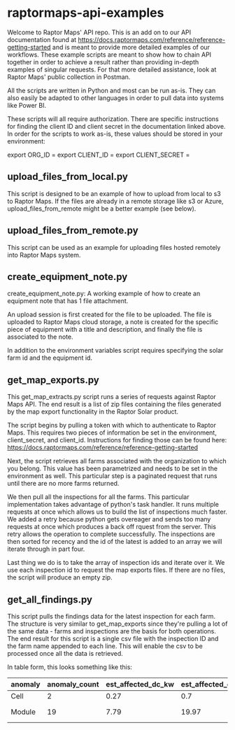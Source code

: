 # raptormaps-api-examples

Welcome to Raptor Maps' API repo. This is an add on to our API documentation found at https://docs.raptormaps.com/reference/reference-getting-started and is meant to provide more detailed examples of our workflows. These example scripts are meant to show how to chain API together in order to achieve a result rather than providing in-depth examples of singular requests. For that more detailed assistance, look at Raptor Maps' public collection in Postman.

All the scripts are written in Python and most can be run as-is. They can also easily be adapted to other languages in order to pull data into systems like Power BI.

These scripts will all require authorization. There are specific instructions for finding the client ID and client secret in the documentation linked above. In order for the scripts to work as-is, these values should be stored in your environment:

export ORG_ID = <your org id>
export CLIENT_ID = <your client id>
export CLIENT_SECRET = <your client secret>

## upload_files_from_local.py
This script is designed to be an example of how to upload from local to s3 to Raptor Maps. If the files are already in a remote storage like s3 or Azure, upload_files_from_remote might be a better example (see below).

## upload_files_from_remote.py
This script can be used as an example for uploading files hosted remotely into Raptor Maps system.

## create_equipment_note.py
create_equipment_note.py: A working example of how to create an equipment
note that has 1 file attachment.

An upload session is first created for the file to be uploaded. The file
is uploaded to Raptor Maps cloud storage, a note is created for the specific 
piece of equipment with a title and description, and finally the file
is associated to the note.

In addition to the environment variables script requires specifying the solar farm id and the equipment id.


## get_map_exports.py

This get_map_extracts.py script runs a series of requests against Raptor Maps API. The end result is a list of zip files containing the files generated by the map export functionality in the Raptor Solar product.

The script begins by pulling a token with which to authenticate to Raptor Maps. 
This requires two pieces of information be set in the environment, client_secret, and client_id. Instructions for finding those can be found here: https://docs.raptormaps.com/reference/reference-getting-started

Next, the script retrieves all farms associated with the organization to which you belong. This value has been parametrized and needs to be set in the environment as well.
This particular step is a paginated request that runs until there are no more farms returned. 

We then pull all the inspections for all the farms. This particular implementation takes advantage of python's task handler. It runs multiple requests at once which allows us to build the list of inspections much faster. 
We added a retry because python gets overeager and sends too many requests at once which produces a back off rquest from the server. This retry allows the operation to complete successfully.
The inspections are then sorted for recency and the id of the latest is added to an array we will iterate through in part four.

Last thing we do is to take the array of inspection ids and iterate over it. We use each inspection id to request the map exports files. If there are no files, the script will produce an empty zip.

## get_all_findings.py

This script pulls the findings data for the latest inspection for each farm. The structure is very similar to get_map_exports since they're pulling a lot of the same data - farms and inspections are the basis for both operations. The end result for this script is a single csv file with the inspection ID and the farm name appended to each line. This will enable the csv to be processed once all the data is retrieved.

In table form, this looks something like this:

|anomaly|anomaly_count|est_affected_dc_kw|est_affected_dc_percent|est_annual_impact_kw_h|est_annual_impact_dollars|module_count|farm_name|inspection_id|
|-------|-------------|------------------|-----------------------|----------------------|-------------------------|------------|---------|-------------|
|Cell|2|0.27|0.7|111.96|20.5|2|Test Farm|3|
|Module|19|7.79|19.97|11685.0|111.25|19|1000 University|3|